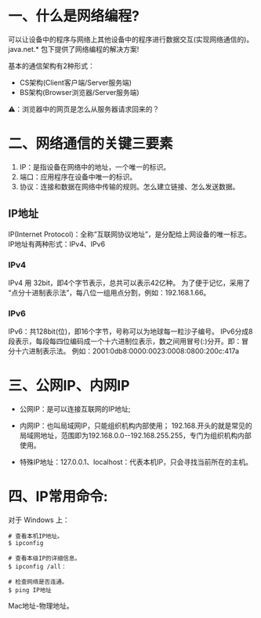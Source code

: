 
# 一、什么是网络编程?
可以让设备中的程序与网络上其他设备中的程序进行数据交互(实现网络通信的)。
java.net.* 包下提供了网络编程的解决方案!

基本的通信架构有2种形式：
* CS架构(Client客户端/Server服务端)
* BS架构(Browser浏览器/Server服务端)

⚠️：浏览器中的网页是怎么从服务器请求回来的？


# 二、网络通信的关键三要素
1. IP：是指设备在网络中的地址，一个唯一的标识。
2. 端口：应用程序在设备中唯一的标识。
3. 协议：连接和数据在网络中传输的规则。怎么建立链接、怎么发送数据。

## IP地址
IP(Internet Protocol)：全称”互联网协议地址”，是分配给上网设备的唯一标志。
IP地址有两种形式：IPv4、IPv6

### IPv4
IPv4 用 32bit，即4个字节表示，总共可以表示42亿种。
为了便于记忆，采用了 “点分十进制表示法”，每八位一组用点分割，例如：192.168.1.66。

### IPv6
IPv6：共128bit(位)，即16个字节，号称可以为地球每一粒沙子编号。
IPv6分成8段表示，每段每四位编码成一个十六进制位表示，数之间用冒号(:)分开。即：冒分十六进制表示法。
例如：2001:0db8:0000:0023:0008:0800:200c:417a

# 三、公网IP、内网IP

* 公网IP：是可以连接互联网的IP地址;

* 内网IP：也叫局域网IP，只能组织机构内部使用；
192.168.开头的就是常见的局域网地址，范围即为192.168.0.0--192.168.255.255，专门为组织机构内部使用。

* 特殊IP地址：127.0.0.1、localhost：代表本机IP，只会寻找当前所在的主机。

# 四、IP常用命令:

对于 Windows 上：
```shell
# 查看本机IP地址。
$ ipconfig

# 查看本级IP的详细信息。
$ ipconfig /all：

# 检查网络是否连通。
$ ping IP地址
```

Mac地址-物理地址。



